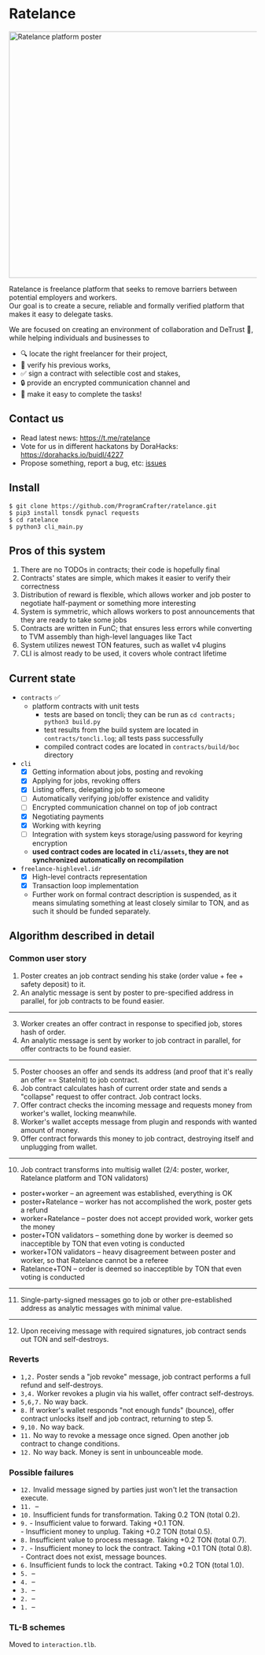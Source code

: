 # Ratelance

<img alt="Ratelance platform poster" src="https://repository-images.githubusercontent.com/595624687/47a85578-12e7-4e4c-a12c-8aae6c0a6c29" width="750" height="500">

Ratelance is freelance platform that seeks to remove barriers between potential employers and workers.  
Our goal is to create a secure, reliable and formally verified platform that makes it easy to delegate tasks.

We are focused on creating an environment of collaboration and DeTrust :handshake:, while helping individuals and businesses to
- :mag: locate the right freelancer for their project,
- :file_folder: verify his previous works,
- :white_check_mark: sign a contract with selectible cost and stakes,
- :lock: provide an encrypted communication channel and
- :rocket: make it easy to complete the tasks!

## Contact us

- Read latest news: https://t.me/ratelance
- Vote for us in different hackatons by DoraHacks: https://dorahacks.io/buidl/4227
- Propose something, report a bug, etc: [issues](https://github.com/ProgramCrafter/ratelance/issues)

## Install

```
$ git clone https://github.com/ProgramCrafter/ratelance.git
$ pip3 install tonsdk pynacl requests
$ cd ratelance
$ python3 cli_main.py
```

## Pros of this system

1. There are no TODOs in contracts; their code is hopefully final
1. Contracts' states are simple, which makes it easier to verify their correctness
1. Distribution of reward is flexible, which allows worker and job poster to negotiate half-payment or something more interesting
1. System is symmetric, which allows workers to post announcements that they are ready to take some jobs
1. Contracts are written in FunC; that ensures less errors while converting to TVM assembly than high-level languages like Tact
1. System utilizes newest TON features, such as wallet v4 plugins
1. CLI is almost ready to be used, it covers whole contract lifetime

## Current state

- `contracts` :white_check_mark:
  - platform contracts with unit tests
    - tests are based on toncli; they can be run as `cd contracts; python3 build.py`
    - test results from the build system are located in `contracts/toncli.log`; all tests pass successfully
    - compiled contract codes are located in `contracts/build/boc` directory
- `cli`
  - [x] Getting information about jobs, posting and revoking
  - [x] Applying for jobs, revoking offers
  - [x] Listing offers, delegating job to someone
  - [ ] Automatically verifying job/offer existence and validity
  - [ ] Encrypted communication channel on top of job contract
  - [x] Negotiating payments
  - [x] Working with keyring
  - [ ] Integration with system keys storage/using password for keyring encryption
  - **used contract codes are located in `cli/assets`, they are not synchronized automatically on recompilation**
- `freelance-highlevel.idr`
  - [x] High-level contracts representation
  - [x] Transaction loop implementation
  - Further work on formal contract description is suspended, as it means simulating something at least closely similar to TON, and as such it should be funded separately.

## Algorithm described in detail

### Common user story

1. Poster creates an job contract sending his stake (order value + fee + safety deposit) to it.
2. An analytic message is sent by poster to pre-specified address in parallel, for job contracts to be found easier.
---
3. Worker creates an offer contract in response to specified job, stores hash of order.
4. An analytic message is sent by worker to job contract in parallel, for offer contracts to be found easier.
---
5. Poster chooses an offer and sends its address (and proof that it's really an offer == StateInit) to job contract.
6. Job contract calculates hash of current order state and sends a "collapse" request to offer contract.
   Job contract locks.
7. Offer contract checks the incoming message and requests money from worker's wallet, locking meanwhile.
8. Worker's wallet accepts message from plugin and responds with wanted amount of money.
9. Offer contract forwards this money to job contract, destroying itself and unplugging from wallet.
---
10. Job contract transforms into multisig wallet (2/4: poster, worker, Ratelance platform and TON validators)
 - poster+worker         &ndash; an agreement was established, everything is OK
 - poster+Ratelance      &ndash; worker has not accomplished the work, poster gets a refund
 - worker+Ratelance      &ndash; poster does not accept provided work, worker gets the money
 - poster+TON validators &ndash; something done by worker is deemed so inacceptible by TON that even voting is conducted
 - worker+TON validators &ndash; heavy disagreement between poster and worker, so that Ratelance cannot be a referee
 - Ratelance+TON         &ndash; order is deemed so inacceptible by TON that even voting is conducted
---
11. Single-party-signed messages go to job or other pre-established address as analytic messages with minimal value.
---
12. Upon receiving message with required signatures, job contract sends out TON and self-destroys.

### Reverts

- `1,2.` Poster sends a "job revoke" message, job contract performs a full refund and self-destroys.
- `3,4.` Worker revokes a plugin via his wallet, offer contract self-destroys.
- `5,6,7.` No way back.
- `8.` If worker's wallet responds "not enough funds" (bounce), offer contract unlocks itself and job contract, returning to step 5.
- `9,10.` No way back.
- `11.` No way to revoke a message once signed. Open another job contract to change conditions.
- `12.` No way back. Money is sent in unbounceable mode.

### Possible failures

- `12.` Invalid message signed by parties just won't let the transaction execute.
- `11.` &nbsp;&ndash;
- `10.` Insufficient funds for transformation. Taking 0.2 TON (total 0.2).
- `9.`  - Insufficient value to forward. Taking +0.1 TON.  
        - Insufficient money to unplug.  Taking +0.2 TON (total 0.5).
- `8.`  Insufficient value to process message. Taking +0.2 TON (total 0.7).
- `7.`  - Insufficient money to lock the contract. Taking +0.1 TON (total 0.8).  
        - Contract does not exist, message bounces.
- `6.`  Insufficient funds to lock the contract. Taking +0.2 TON (total 1.0).
- `5.`  &nbsp;&ndash;
- `4.`  &nbsp;&ndash;
- `3.`  &nbsp;&ndash;
- `2.`  &nbsp;&ndash;
- `1.`  &nbsp;&ndash;

### TL-B schemes

Moved to `interaction.tlb`.
